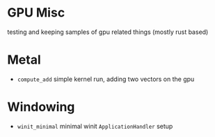 # GPU Misc

testing and keeping samples of gpu related things
(mostly rust based)

# Metal
- `compute_add` simple kernel run, adding two vectors on the gpu

# Windowing
- `winit_minimal` minimal winit `ApplicationHandler` setup

